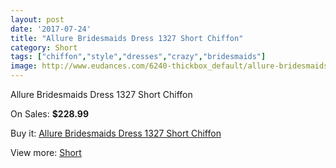 ```yaml
---
layout: post
date: '2017-07-24'
title: "Allure Bridesmaids Dress 1327 Short Chiffon"
category: Short
tags: ["chiffon","style","dresses","crazy","bridesmaids"]
image: http://www.eudances.com/6240-thickbox_default/allure-bridesmaids-dress-1327-short-chiffon.jpg
---
```

Allure Bridesmaids Dress 1327 Short Chiffon

On Sales: **$228.99**
<a href="https://www.eudances.com/en/short/2245-allure-bridesmaids-dress-1327-short-chiffon.html"><amp-img layout="responsive" width="600" height="600" src="//www.eudances.com/6240-thickbox_default/allure-bridesmaids-dress-1327-short-chiffon.jpg" alt="Allure Bridesmaids Dress 1327 Short Chiffon 0" /></a>
<a href="https://www.eudances.com/en/short/2245-allure-bridesmaids-dress-1327-short-chiffon.html"><amp-img layout="responsive" width="600" height="600" src="//www.eudances.com/6241-thickbox_default/allure-bridesmaids-dress-1327-short-chiffon.jpg" alt="Allure Bridesmaids Dress 1327 Short Chiffon 1" /></a>

Buy it: [Allure Bridesmaids Dress 1327 Short Chiffon](https://www.eudances.com/en/short/2245-allure-bridesmaids-dress-1327-short-chiffon.html "Allure Bridesmaids Dress 1327 Short Chiffon")

View more: [Short](https://www.eudances.com/en/25-short "Short")